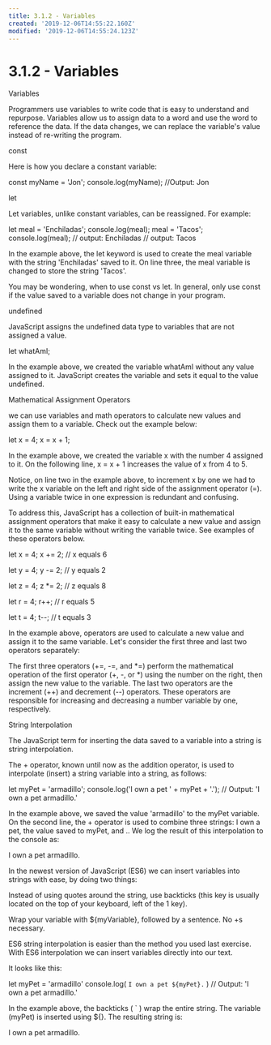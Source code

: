 ```yaml
---
title: 3.1.2 - Variables
created: '2019-12-06T14:55:22.160Z'
modified: '2019-12-06T14:55:24.123Z'
---
```


# 3.1.2 - Variables
Variables

Programmers use variables to write code that is easy to understand and repurpose. Variables allow us to assign data to a word and use the word to reference the data. If the data changes, we can replace the variable's value instead of re-writing the program.

const

Here is how you declare a constant variable:

const myName = 'Jon';
console.log(myName);
//Output: Jon

let

Let variables, unlike constant variables, can be reassigned. For example:

let meal = 'Enchiladas';
console.log(meal);
meal = 'Tacos';
console.log(meal);
// output: Enchiladas
// output: Tacos

In the example above, the let keyword is used to create the meal variable with the string 'Enchiladas' saved to it. On line three, the meal variable is changed to store the string 'Tacos'.

You may be wondering, when to use const vs let. In general, only use const if the value saved to a variable does not change in your program.

undefined

JavaScript assigns the undefined data type to variables that are not assigned a value.

let whatAmI;

In the example above, we created the variable whatAmI without any value assigned to it. JavaScript creates the variable and sets it equal to the value undefined.

Mathematical Assignment Operators

we can use variables and math operators to calculate new values and assign them to a variable. Check out the example below:

let x = 4;
x = x + 1;

In the example above, we created the variable x with the number 4 assigned to it. On the following line, x = x + 1 increases the value of x from 4 to 5.

Notice, on line two in the example above, to increment x by one we had to write the x variable on the left and right side of the assignment operator (=). Using a variable twice in one expression is redundant and confusing.

To address this, JavaScript has a collection of built-in mathematical assignment operators that make it easy to calculate a new value and assign it to the same variable without writing the variable twice. See examples of these operators below.

let x = 4;
x += 2; // x equals 6

let y = 4;
y -= 2; // y equals 2

let z = 4;
z *= 2; // z equals 8

let r = 4;
r++; // r equals 5

let t = 4;
t--; // t equals 3

In the example above, operators are used to calculate a new value and assign it to the same variable. Let's consider the first three and last two operators separately:

The first three operators (+=, -=, and *=) perform the mathematical operation of the first operator (+, -, or *) using the number on the right, then assign the new value to the variable.
The last two operators are the increment (++) and decrement (--) operators. These operators are responsible for increasing and decreasing a number variable by one, respectively.

String Interpolation

The JavaScript term for inserting the data saved to a variable into a string is string interpolation.

The + operator, known until now as the addition operator, is used to interpolate (insert) a string variable into a string, as follows:

let myPet = 'armadillo';
console.log('I own a pet ' + myPet + '.');
// Output: 'I own a pet armadillo.'

In the example above, we saved the value 'armadillo' to the myPet variable. On the second line, the + operator is used to combine three strings: I own a pet, the value saved to myPet, and .. We log the result of this interpolation to the console as:

I own a pet armadillo.

In the newest version of JavaScript (ES6) we can insert variables into strings with ease, by doing two things:

Instead of using quotes around the string, use backticks (this key is usually located on the top of your keyboard, left of the 1 key).

Wrap your variable with ${myVariable}, followed by a sentence. No +s necessary.

ES6 string interpolation is easier than the method you used last exercise. With ES6 interpolation we can insert variables directly into our text.

It looks like this:

let myPet = 'armadillo'
console.log( ` I own a pet ${myPet}. ` )
// Output: 'I own a pet armadillo.'

In the example above, the backticks ( ` ) wrap the entire string. The variable (myPet) is inserted using ${}. The resulting string is:

I own a pet armadillo.
